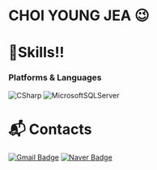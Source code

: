 # CHOI YOUNG JEA 😉


# 💪Skills!!
### Platforms & Languages
![CSharp](https://img.shields.io/badge/CSharp-239120.svg?&style=for-the-badge&logo=Java&logoColor=white)
![MicrosoftSQLServer](https://img.shields.io/badge/MicrosoftSQLServer-CC2927.svg?&style=for-the-badge&logo=Java&logoColor=white)




 
# :mailbox_with_mail: Contacts

[![Gmail Badge](https://img.shields.io/badge/Gmail-d14836?style=flat-square&logo=Gmail&logoColor=white&link=mailto:choiyoung7252@gmail.com)](mailto:kimsh1691@gmail.com)
[![Naver Badge](https://img.shields.io/badge/Naver-03C75A?style=flat-square&logo=Naver&logoColor=white&link=mailto:dktmskf117@naver.com)](mailto:rlatngus1691@naver.com)
